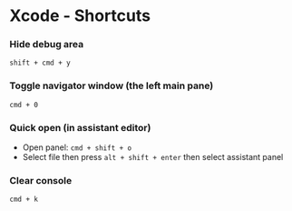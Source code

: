 # Xcode - Shortcuts

### Hide debug area
`shift + cmd + y`

### Toggle navigator window (the left main pane)
`cmd + 0`

### Quick open (in assistant editor)
- Open panel: `cmd + shift + o`
- Select file then press `alt + shift + enter` then select assistant panel


### Clear console
`cmd + k`
